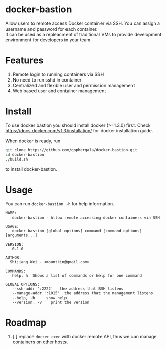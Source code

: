 # docker-bastion
Allow users to remote access Docker container via SSH.
You can assign a username and password for each container.  
It can be used as a repleacment of traditional VMs to provide
development environment for developers in your team.

# Features
1. Remote login to running containers via SSH
2. No need to run sshd in container
3. Centralized and flexible user and permission management
4. Web based user and container management

# Install
To use docker bastion you should install docker (>=1.3.0) first.
Check https://docs.docker.com/v1.3/installation/ for docker installation guide.

When docker is ready, run

```bash
git clone https://github.com/gophergala/docker-bastion.git
cd docker-bastion
./build.sh
```

to install docker-bastion.

# Usage
You can run ```docker-bastion -h``` for help information.

```
NAME:
   docker-bastion - Allow remote accessing docker containers via SSH

USAGE:
   docker-bastion [global options] command [command options] [arguments...]

VERSION:
   0.1.0

AUTHOR:
  Shijiang Wei - <mountkin@gmail.com>

COMMANDS:
   help, h  Shows a list of commands or help for one command
   
GLOBAL OPTIONS:
   --ssh-addr ':2222'   the address that SSH listens
   --manage-addr ':1015'  the address that the management listens
   --help, -h     show help
   --version, -v    print the version

```

# Roadmap
1. [ ] replace ```docker exec``` with docker remote API, thus we can manage containers on other hosts.
